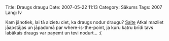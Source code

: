 Title: Draugs draugu
Date: 2007-05-22 11:13
Category: Sākums
Tags: 2007
Lang: lv

Kam jānotiek, lai tā aizietu ciet, ka draugs nodur draugu? [Saite](http://vita.nesaprot.net/2007/05/21/skarba-dzive/)  Atkal mazliet jāapstājas un jāpadomā par where-is-the-point, ja kuru katru brīdi tavs labākais draugs var paņemt un tevi nodurt... :(
